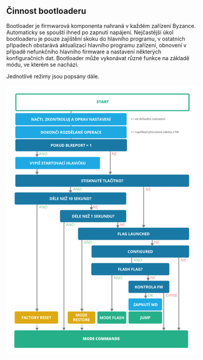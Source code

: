 ## Činnost bootloaderu

Bootloader je firmwarová komponenta nahraná v každém zařízení Byzance. Automaticky se spouští ihned po zapnutí napájení. Nejčastější úkol bootloaderu je pouze zajištění skoku do hlavního programu, v ostatních případech obstarává aktualizaci hlavního programu zařízení, obnovení v případě nefunkčního hlavního firmware a nastavení některých konfiguračních dat. Bootloader může vykonávat různé funkce na základě módu, ve kterém se nachází.

Jednotlivé režimy jsou popsány dále.

![bootloader\_schema](/images/hardware/bootloader_schema.png)



